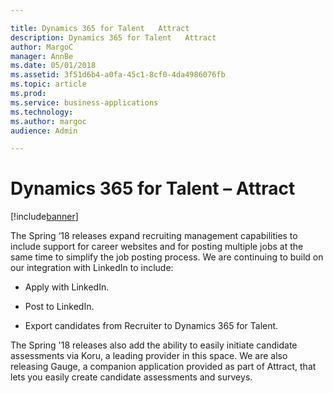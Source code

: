 ```yaml
---

title: Dynamics 365 for Talent   Attract
description: Dynamics 365 for Talent   Attract
author: MargoC
manager: AnnBe
ms.date: 05/01/2018
ms.assetid: 3f51d6b4-a0fa-45c1-8cf0-4da4986076fb
ms.topic: article
ms.prod: 
ms.service: business-applications
ms.technology: 
ms.author: margoc
audience: Admin

---
```

#  Dynamics 365 for Talent – Attract




[!include[banner](../../../includes/banner.md)]

The Spring ‘18 releases expand recruiting management capabilities to include
support for career websites and for posting multiple jobs at the same time to
simplify the job posting process. We are continuing to build on our integration
with LinkedIn to include:



-   Apply with LinkedIn.

-   Post to LinkedIn.

-   Export candidates from Recruiter to Dynamics 365 for Talent.

The Spring '18 releases also add the ability to easily initiate candidate
assessments via Koru, a leading provider in this space. We are also releasing
Gauge, a companion application provided as part of Attract, that lets you easily
create candidate assessments and surveys.
